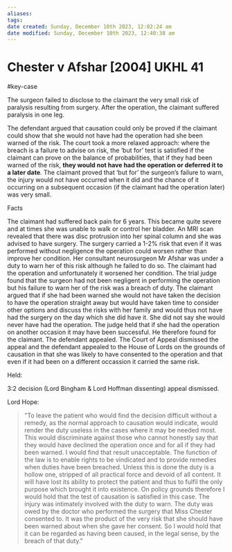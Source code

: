 ```yaml
---
aliases: 
tags: 
date created: Sunday, December 10th 2023, 12:02:24 am
date modified: Sunday, December 10th 2023, 12:40:38 am
---
```


# Chester v Afshar [2004] UKHL 41

#key-case

The surgeon failed to disclose to the claimant the very small risk of paralysis resulting from surgery. After the operation, the claimant suffered paralysis in one leg.

The defendant argued that causation could only be proved if the claimant could show that she would not have had the operation had she been warned of the risk. The court took a more relaxed approach: where the breach is a failure to advise on risk, the ‘but for’ test is satisfied if the claimant can prove on the balance of probabilities, that if they had been warned of the risk, **they would not have had the operation or deferred it to a later date**. The claimant proved that ‘but for’ the surgeon’s failure to warn, the injury would not have occurred when it did and the chance of it occurring on a subsequent occasion (if the claimant had the operation later) was very small.

Facts

The claimant had suffered back pain for 6 years. This became quite severe and at times she was unable to walk or control her bladder. An MRI scan revealed that there was disc protrusion into her spinal column and she was advised to have surgery. The surgery carried a 1-2% risk that even if it was performed without negligence the operation could worsen rather than improve her condition. Her consultant neurosurgeon Mr Afshar was under a duty to warn her of this risk although he failed to do so. The claimant had the operation and unfortunately it worsened her condition. The trial judge found that the surgeon had not been negligent in performing the operation but his failure to warn her of the risk was a breach of duty. The claimant argued that if she had been warned she would not have taken the decision to have the operation straight away but would have taken time to consider other options and discuss the risks with her family and would thus not have had the surgery on the day which she did have it. She did not say she would never have had the operation. The judge held that if she had the operation on another occasion it may have been successful. He therefore found for the claimant. The defendant appealed. The Court of Appeal dismissed the appeal and the defendant appealed to the House of Lords on the grounds of causation in that she was likely to have consented to the operation and that even if it had been on a different occassion it carried the same risk.  

  

Held:  

  

3:2 decision (Lord Bingham & Lord Hoffman dissenting) appeal dismissed.  

  

Lord Hope:  

  
> "To leave the patient who would find the decision difficult without a remedy, as the normal approach to causation would indicate, would render the duty useless in the cases where it may be needed most. This would discriminate against those who cannot honestly say that they would have declined the operation once and for all if they had been warned. I would find that result unacceptable. The function of the law is to enable rights to be vindicated and to provide remedies when duties have been breached. Unless this is done the duty is a hollow one, stripped of all practical force and devoid of all content. It will have lost its ability to protect the patient and thus to fulfil the only purpose which brought it into existence. On policy grounds therefore I would hold that the test of causation is satisfied in this case. The injury was intimately involved with the duty to warn. The duty was owed by the doctor who performed the surgery that Miss Chester consented to. It was the product of the very risk that she should have been warned about when she gave her consent. So I would hold that it can be regarded as having been caused, in the legal sense, by the breach of that duty."
